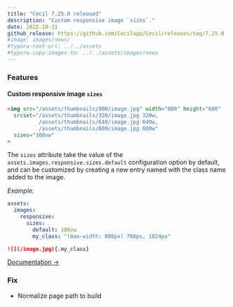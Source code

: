 ```yaml
---
title: "Cecil 7.25.0 released"
description: "Custom responsive image `sizes`."
date: 2022-10-31
github_release: https://github.com/Cecilapp/Cecil/releases/tag/7.25.0
#image: images/news/
#typora-root-url: ../../assets
#typora-copy-images-to: ../../assets/images/news
---
```


### Features

#### Custom responsive image `sizes`

```html
<img src="/assets/thumbnails/800/image.jpg" width="800" height="600"
  srcset="/assets/thumbnails/320/image.jpg 320w,
          /assets/thumbnails/640/image.jpg 640w,
          /assets/thumbnails/800/image.jpg 800w"
  sizes="100vw"
>
```

The `sizes` attribute take the value of the `assets.images.responsive.sizes.default` configuration option by default, and can be customized by creating a new entry named with the class name added to the image.

_Example:_

```yaml
assets:
  images:
    responsive:
      sizes:
        default: 100vw
        my_class: "(max-width: 800px) 768px, 1024px"
```

```markdown
![](/image.jpg){.my_class}
```

[Documentation →](https://cecil.app/documentation/configuration/#assets)

### Fix

-  Normalize page path to build
